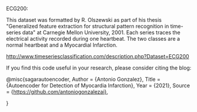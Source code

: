 ECG200:

This dataset was formatted by R. Olszewski as part of his thesis "Generalized feature extraction for structural pattern recognition in time-series data" at Carnegie Mellon University, 2001. Each series traces the electrical activity recorded during one heartbeat. The two classes are a normal heartbeat and a Myocardial Infarction.

http://www.timeseriesclassification.com/description.php?Dataset=ECG200

If you find this code useful in your research, please consider citing the blog:

@misc{sagarautoencoder, Author = {Antonio Gonzalez}, Title = {Autoencoder for Detection of Myocardia Infarction}, Year = {2021}, Source = {https://github.com/antoniogonzalezai},

}
